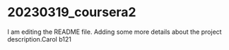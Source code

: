 # 20230319_coursera2
I am editing the README file. Adding some more details about the project description.Carol b121

